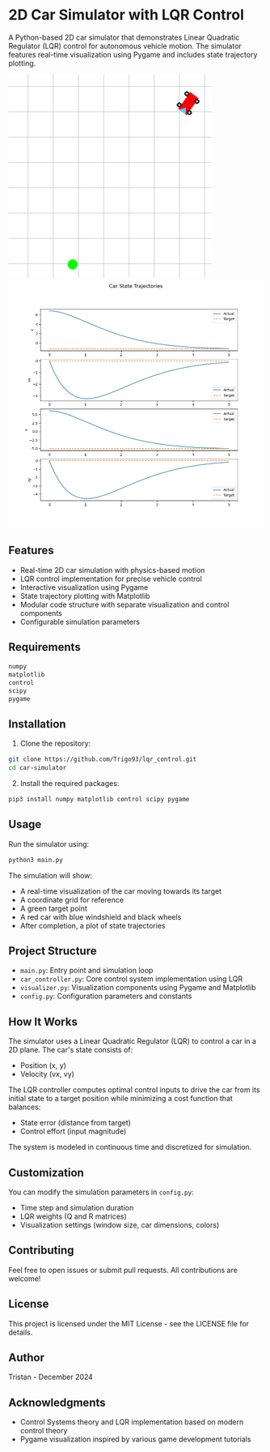 # 2D Car Simulator with LQR Control

A Python-based 2D car simulator that demonstrates Linear Quadratic Regulator (LQR) control for autonomous vehicle motion. The simulator features real-time visualization using Pygame and includes state trajectory plotting.

![Car visu](car_visu.png) ![Car visu](plots.png) 

## Features

- Real-time 2D car simulation with physics-based motion
- LQR control implementation for precise vehicle control
- Interactive visualization using Pygame
- State trajectory plotting with Matplotlib
- Modular code structure with separate visualization and control components
- Configurable simulation parameters

## Requirements

```
numpy
matplotlib
control
scipy
pygame
```

## Installation

1. Clone the repository:
```bash
git clone https://github.com/Trigo93/lqr_control.git
cd car-simulator
```

2. Install the required packages:
```bash
pip3 install numpy matplotlib control scipy pygame
```

## Usage

Run the simulator using:
```bash
python3 main.py
```

The simulation will show:
- A real-time visualization of the car moving towards its target
- A coordinate grid for reference
- A green target point
- A red car with blue windshield and black wheels
- After completion, a plot of state trajectories

## Project Structure

- `main.py`: Entry point and simulation loop
- `car_controller.py`: Core control system implementation using LQR
- `visualizer.py`: Visualization components using Pygame and Matplotlib
- `config.py`: Configuration parameters and constants

## How It Works

The simulator uses a Linear Quadratic Regulator (LQR) to control a car in a 2D plane. The car's state consists of:
- Position (x, y)
- Velocity (vx, vy)

The LQR controller computes optimal control inputs to drive the car from its initial state to a target position while minimizing a cost function that balances:
- State error (distance from target)
- Control effort (input magnitude)

The system is modeled in continuous time and discretized for simulation.

## Customization

You can modify the simulation parameters in `config.py`:
- Time step and simulation duration
- LQR weights (Q and R matrices)
- Visualization settings (window size, car dimensions, colors)

## Contributing

Feel free to open issues or submit pull requests. All contributions are welcome!

## License

This project is licensed under the MIT License - see the LICENSE file for details.

## Author

Tristan - December 2024

## Acknowledgments

- Control Systems theory and LQR implementation based on modern control theory
- Pygame visualization inspired by various game development tutorials
